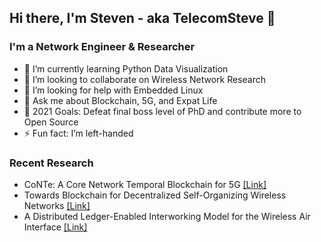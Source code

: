## Hi there, I'm Steven - aka TelecomSteve 👋
### I'm a Network Engineer & Researcher

- 🏫 I’m currently learning Python Data Visualization
- 👯 I’m looking to collaborate on Wireless Network Research
- 🤔 I’m looking for help with Embedded Linux
- 💬 Ask me about Blockchain, 5G, and Expat Life
- 🥅 2021 Goals: Defeat final boss level of PhD and contribute more to Open Source
- ⚡ Fun fact: I’m left-handed

### Recent Research

- CoNTe: A Core Network Temporal Blockchain for 5G [[Link]](https://www.mdpi.com/1424-8220/20/18/5281/htm)
- Towards Blockchain for Decentralized Self-Organizing Wireless Networks [[Link]](https://repositori.upf.edu/handle/10230/44117)
- A Distributed Ledger-Enabled Interworking Model for the Wireless Air Interface [[Link]](https://repositori.upf.edu/handle/10230/44102)

<!--
**stevenplatt/stevenplatt** is a ✨ _special_ ✨ repository because its `README.md` (this file) appears on your GitHub profile.

Alternate Example: https://github.com/codeSTACKr/codeSTACKr/blob/master/README.md

Here are some ideas to get you started:

- 🔭 I’m currently working on ...
- 🌱 I’m currently learning ...
- 👯 I’m looking to collaborate on ...
- 🤔 I’m looking for help with ...
- 💬 Ask me about ...
- 📫 How to reach me: ...
- 😄 Pronouns: ...
- ⚡ Fun fact: ...
-->
